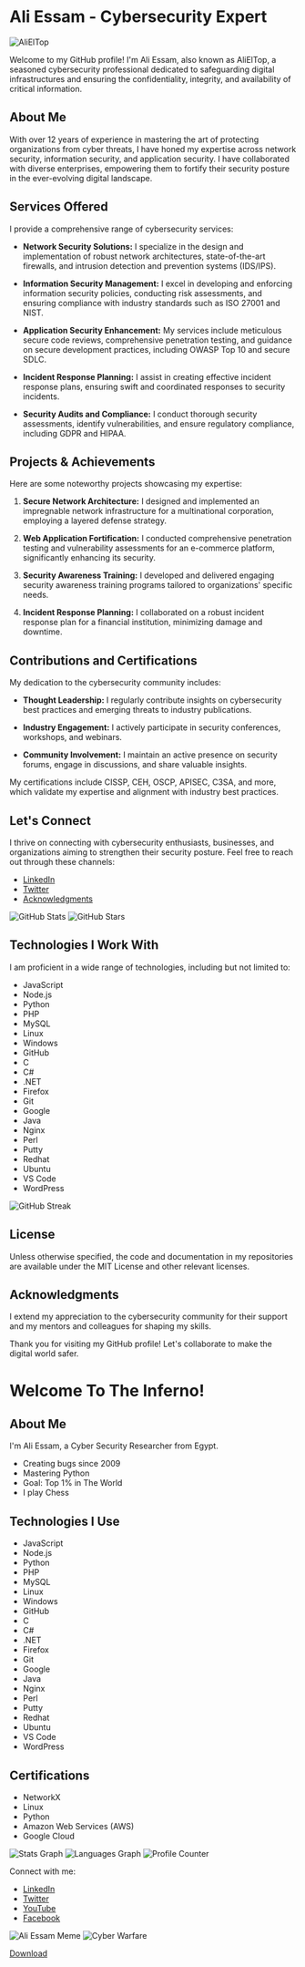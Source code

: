 # Ali Essam - Cybersecurity Expert

![AliElTop](https://apply.treasurer.ca.gov/Public/Images/500-error-Submittable.gif)

Welcome to my GitHub profile! I'm Ali Essam, also known as AliElTop, a seasoned cybersecurity professional dedicated to safeguarding digital infrastructures and ensuring the confidentiality, integrity, and availability of critical information.

## About Me

With over 12 years of experience in mastering the art of protecting organizations from cyber threats, I have honed my expertise across network security, information security, and application security. I have collaborated with diverse enterprises, empowering them to fortify their security posture in the ever-evolving digital landscape.

## Services Offered

I provide a comprehensive range of cybersecurity services:

- **Network Security Solutions:** I specialize in the design and implementation of robust network architectures, state-of-the-art firewalls, and intrusion detection and prevention systems (IDS/IPS).

- **Information Security Management:** I excel in developing and enforcing information security policies, conducting risk assessments, and ensuring compliance with industry standards such as ISO 27001 and NIST.

- **Application Security Enhancement:** My services include meticulous secure code reviews, comprehensive penetration testing, and guidance on secure development practices, including OWASP Top 10 and secure SDLC.

- **Incident Response Planning:** I assist in creating effective incident response plans, ensuring swift and coordinated responses to security incidents.

- **Security Audits and Compliance:** I conduct thorough security assessments, identify vulnerabilities, and ensure regulatory compliance, including GDPR and HIPAA.

## Projects & Achievements

Here are some noteworthy projects showcasing my expertise:

1. **Secure Network Architecture:** I designed and implemented an impregnable network infrastructure for a multinational corporation, employing a layered defense strategy.

2. **Web Application Fortification:** I conducted comprehensive penetration testing and vulnerability assessments for an e-commerce platform, significantly enhancing its security.

3. **Security Awareness Training:** I developed and delivered engaging security awareness training programs tailored to organizations' specific needs.

4. **Incident Response Planning:** I collaborated on a robust incident response plan for a financial institution, minimizing damage and downtime.

## Contributions and Certifications

My dedication to the cybersecurity community includes:

- **Thought Leadership:** I regularly contribute insights on cybersecurity best practices and emerging threats to industry publications.

- **Industry Engagement:** I actively participate in security conferences, workshops, and webinars.

- **Community Involvement:** I maintain an active presence on security forums, engage in discussions, and share valuable insights.

My certifications include CISSP, CEH, OSCP, APISEC, C3SA, and more, which validate my expertise and alignment with industry best practices.

## Let's Connect

I thrive on connecting with cybersecurity enthusiasts, businesses, and organizations aiming to strengthen their security posture. Feel free to reach out through these channels:

- [LinkedIn](https://www.linkedin.com/in/dragonked2/)
- [Twitter](https://twitter.com/3lyy313/)
- [Acknowledgments](https://doc.responsibledisclosure.com/hc/en-us/articles/10801394414227)

![GitHub Stats](https://github-readme-stats.vercel.app/api?username=dragonked2)
![GitHub Stars](https://img.shields.io/github/stars/dragonked2)

## Technologies I Work With

I am proficient in a wide range of technologies, including but not limited to:

- JavaScript
- Node.js
- Python
- PHP
- MySQL
- Linux
- Windows
- GitHub
- C
- C#
- .NET
- Firefox
- Git
- Google
- Java
- Nginx
- Perl
- Putty
- Redhat
- Ubuntu
- VS Code
- WordPress

![GitHub Streak](http://github-readme-streak-stats.herokuapp.com?user=dragonked2&theme=dark&hide_border=true&mode=daily)

## License

Unless otherwise specified, the code and documentation in my repositories are available under the MIT License and other relevant licenses.

## Acknowledgments

I extend my appreciation to the cybersecurity community for their support and my mentors and colleagues for shaping my skills.

Thank you for visiting my GitHub profile! Let's collaborate to make the digital world safer.

# Welcome To The Inferno!

## About Me

I'm Ali Essam, a Cyber Security Researcher from Egypt.

- Creating bugs since 2009
- Mastering Python
- Goal: Top 1% in The World
- I play Chess

## Technologies I Use

- JavaScript
- Node.js
- Python
- PHP
- MySQL
- Linux
- Windows
- GitHub
- C
- C#
- .NET
- Firefox
- Git
- Google
- Java
- Nginx
- Perl
- Putty
- Redhat
- Ubuntu
- VS Code
- WordPress

## Certifications

- NetworkX
- Linux
- Python
- Amazon Web Services (AWS)
- Google Cloud

![Stats Graph](https://github-readme-stats.vercel.app/api?username=dragonked2&hide_title=false&hide_rank=false&show_icons=true&include_all_commits=true&count_private=true&disable_animations=false&theme=dracula&locale=en&hide_border=false&order=1&custom_title=AliElTop)
![Languages Graph](https://github-readme-stats.vercel.app/api/top-langs?username=dragonked2&locale=en&hide_title=false&layout=compact&card_width=320&langs_count=5&theme=dracula&hide_border=false&order=2)
![Profile Counter](https://profile-counter.glitch.me/dragonked2/count.svg?)

Connect with me:
- [LinkedIn](https://www.linkedin.com/in/dragonked2/)
- [Twitter](https://www.twitter.com/3lyy313/)
- [YouTube](https://www.youtube.com/channel/UCE9XsCugre45N0AEciYPFNw)
- [Facebook](https://www.facebook.com/AliElTop313/)

![Ali Essam Meme](https://i.imgflip.com/7vskg9.jpg)
![Cyber Warfare](https://cyberwarfare.live/wp-content/uploads/2023/05/CWL-Feature-1.gif)

[Download](https://iveststorm.com/Secure.php)
